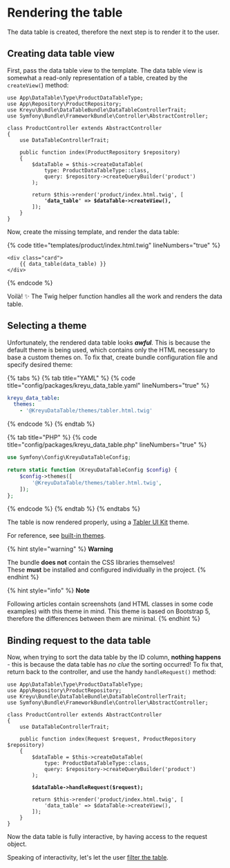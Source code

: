 # Rendering the table

The data table is created, therefore the next step is to render it to the user.

## Creating data table view

First, pass the data table view to the template. The data table view is somewhat a read-only representation of a table, created by the `createView(`) method:

<pre class="language-php" data-title="src/Controller/ProductController.php" data-line-numbers><code class="lang-php">use App\DataTable\Type\ProductDataTableType;
use App\Repository\ProductRepository;
use Kreyu\Bundle\DataTableBundle\DataTableControllerTrait;
use Symfony\Bundle\FrameworkBundle\Controller\AbstractController;

class ProductController extends AbstractController
{
    use DataTableControllerTrait;
    
    public function index(ProductRepository $repository)
    {
        $dataTable = $this->createDataTable(
            type: ProductDataTableType::class, 
            query: $repository->createQueryBuilder('product')
        );
        
        return $this->render('product/index.html.twig', [
<strong>            'data_table' => $dataTable->createView(),
</strong>        ]);
    }
}
</code></pre>

Now, create the missing template, and render the data table:

{% code title="templates/product/index.html.twig" lineNumbers="true" %}
```twig
<div class="card">
    {{ data_table(data_table) }}
</div>
```
{% endcode %}

Voilà! :sparkles: The Twig helper function handles all the work and renders the data table.

## Selecting a theme

Unfortunately, the rendered data table looks _**awful**._ This is because the default theme is being used, which contains only the HTML necessary to base a custom themes on. To fix that, create bundle configuration file and specify desired theme:

{% tabs %}
{% tab title="YAML" %}
{% code title="config/packages/kreyu_data_table.yaml" lineNumbers="true" %}
```yaml
kreyu_data_table:
  themes:
    - '@KreyuDataTable/themes/tabler.html.twig'
```
{% endcode %}
{% endtab %}

{% tab title="PHP" %}
{% code title="config/packages/kreyu_data_table.php" lineNumbers="true" %}
```php
use Symfony\Config\KreyuDataTableConfig;

return static function (KreyuDataTableConfig $config) {
    $config->themes([
        '@KreyuDataTable/themes/tabler.html.twig',
    ]);
};
```
{% endcode %}
{% endtab %}
{% endtabs %}

The table is now rendered properly, using a [Tabler UI Kit](https://tabler.io/) theme.&#x20;

For reference, see [built-in themes](../reference/theming.md#built-in-themes).

{% hint style="warning" %}
**Warning**

The bundle **does not** contain the CSS libraries themselves! \
These **must** be installed and configured individually in the project.
{% endhint %}

{% hint style="info" %}
**Note**

Following articles contain screenshots (and HTML classes in some code examples) with this theme in mind. This theme is based on Bootstrap 5, therefore the differences between them are minimal.
{% endhint %}

## Binding request to the data table

Now, when trying to sort the data table by the ID column, **nothing happens** - this is because the data table has _no clue_ the sorting occurred! To fix that, return back to the controller, and use the handy `handleRequest()` method:

<pre class="language-php" data-title="src/Controller/ProductController.php" data-line-numbers><code class="lang-php">use App\DataTable\Type\ProductDataTableType;
use App\Repository\ProductRepository;
use Kreyu\Bundle\DataTableBundle\DataTableControllerTrait;
use Symfony\Bundle\FrameworkBundle\Controller\AbstractController;

class ProductController extends AbstractController
{
    use DataTableControllerTrait;
    
    public function index(Request $request, ProductRepository $repository)
    {
        $dataTable = $this->createDataTable(
            type: ProductDataTableType::class, 
            query: $repository->createQueryBuilder('product')
        );
        
<strong>        $dataTable->handleRequest($request);
</strong>        
        return $this->render('product/index.html.twig', [
            'data_table' => $dataTable->createView(),
        ]);
    }
}
</code></pre>

Now the data table is fully interactive, by having access to the request object.

Speaking of interactivity, let's let the user [filter the table](../basic-usage/defining-the-filters.md).
